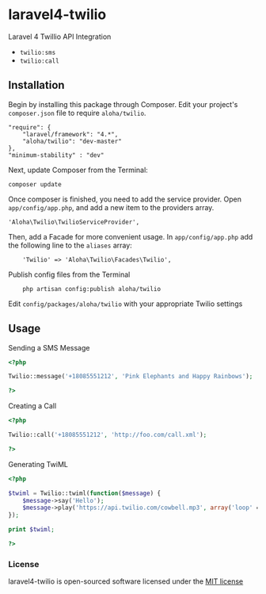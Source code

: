 laravel4-twilio
===============
Laravel 4 Twillio API Integration


- `twilio:sms`
- `twilio:call`


## Installation
Begin by installing this package through Composer. Edit your project's `composer.json` file to require `aloha/twilio`.

    "require": {
		"laravel/framework": "4.*",
		"aloha/twilio": "dev-master"
	},
	"minimum-stability" : "dev"


Next, update Composer from the Terminal:

    composer update

Once composer is finished, you need to add the service provider. Open `app/config/app.php`, and add a new item to the providers array.

    'Aloha\Twilio\TwilioServiceProvider',

Then, add a Facade for more convenient usage. In `app/config/app.php` add the following line to the `aliases` array:

        'Twilio' => 'Aloha\Twilio\Facades\Twilio',

Publish config files from the Terminal

        php artisan config:publish aloha/twilio
        
Edit `config/packages/aloha/twilio` with your appropriate Twilio settings        


## Usage

Sending a SMS Message

```php
<?php

Twilio::message('+18085551212', 'Pink Elephants and Happy Rainbows');

?>
```

Creating a Call

```php
<?php

Twilio::call('+18085551212', 'http://foo.com/call.xml');

?>
```

Generating TwiML

```php
<?php

$twiml = Twilio::twiml(function($message) {
    $message->say('Hello');
    $message->play('https://api.twilio.com/cowbell.mp3', array('loop' => 5));
});

print $twiml;

?>
```

### License

laravel4-twilio is open-sourced software licensed under the [MIT license](http://opensource.org/licenses/MIT)
